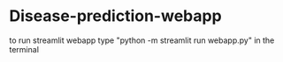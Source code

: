 # Disease-prediction-webapp

to run streamlit webapp type "python -m streamlit run webapp.py" in the terminal
